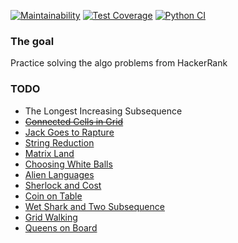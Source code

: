[![Maintainability](https://api.codeclimate.com/v1/badges/937b4a17899574ee0c6b/maintainability)](https://codeclimate.com/github/dmsavvin/hrank/maintainability)
[![Test Coverage](https://api.codeclimate.com/v1/badges/937b4a17899574ee0c6b/test_coverage)](https://codeclimate.com/github/dmsavvin/hrank/test_coverage)
[![Python CI](https://github.com/dmsavvin/hrank/actions/workflows/pyci.yml/badge.svg)](https://github.com/dmsavvin/hrank/actions/workflows/pyci.yml)

### The goal
Practice solving the algo problems from HackerRank

### TODO
+ The Longest Increasing Subsequence
+ [~~Connected Cells in Grid~~](https://www.hackerrank.com/challenges/connected-cell-in-a-grid/problem)
+ [Jack Goes to Rapture](https://www.hackerrank.com/challenges/jack-goes-to-rapture/problem)
+ [String Reduction](https://www.hackerrank.com/challenges/string-reduction/problem)
+ [Matrix Land](https://www.hackerrank.com/challenges/matrix-land/problem)
+ [Choosing White Balls](https://www.hackerrank.com/challenges/choosing-white-balls/problem)
+ [Alien Languages](https://www.hackerrank.com/challenges/alien-languages/problem)
+ [Sherlock and Cost](https://www.hackerrank.com/challenges/sherlock-and-cost/problem)
+ [Coin on Table](https://www.hackerrank.com/challenges/coin-on-the-table/problem)
+ [Wet Shark and Two Subsequence](https://www.hackerrank.com/challenges/wet-shark-and-two-subsequences/problem)
+ [Grid Walking](https://www.hackerrank.com/challenges/grid-walking/problem)
+ [Queens on Board](https://www.hackerrank.com/challenges/queens-on-board/problem)